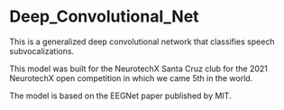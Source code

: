 # Deep_Convolutional_Net
This is a generalized deep convolutional network that classifies speech subvocalizations.

This model was built for the NeurotechX Santa Cruz club for the 2021 NeurotechX open competition in which we came 5th in the world.

The model is based on the EEGNet paper published by MIT.

